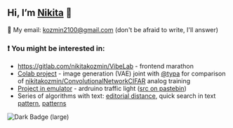 ## Hi, I’m [Nikita](https://t.me/kozmin_nikita) 👋 
📧 My email: kozmin2100@gmail.com (don't be afraid to write, I'll answer)
### ❗ You might be interested in:
- https://gitlab.com/nikitakozmin/VibeLab - frontend marathon
- [Colab project](https://colab.research.google.com/drive/1FKL0Yn9Fz13YLjH0pA21ceY9pa0Urp4W?usp=sharing) - image generation (VAE) joint with [@typa](https://github.com/typa1yaaa) for comparison of [nikitakozmin/ConvolutionalNetworkCIFAR](https://github.com/nikitakozmin/ConvolutionalNetworkCIFAR) analog training
- [Project in emulator](https://wokwi.com/projects/415095930291386369) - ardruino traffic light ([src on pastebin](https://pastebin.com/Q8CWnbd5))
- Series of algorithms with text: [editorial distance](https://github.com/ShevelevaAnna/PiAA-3384/tree/main/Kozmin_lb4), quick search in text [pattern](https://github.com/ShevelevaAnna/PiAA-3384/tree/main/Kozmin_lb5), [patterns](https://github.com/ShevelevaAnna/PiAA-3384/tree/main/Kozmin_lb6)
<img alt="Dark Badge (large)" src="https://www.codewars.com/users/NikitaKozmin/badges/large">
